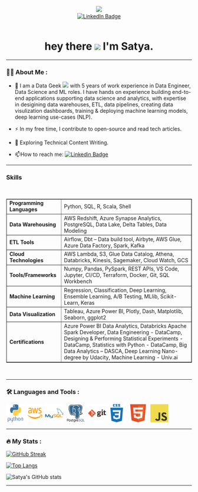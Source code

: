 <div id="header" align="center">
  <img src="https://media.giphy.com/media/M9gbBd9nbDrOTu1Mqx/giphy.gif" width="100"/>
  <div id="badges">
    <a href="https://www.linkedin.com/in/satya-ram-adda/">
      <img src="https://img.shields.io/badge/LinkedIn-blue?style=for-the-badge&logo=linkedin&logoColor=white" alt="LinkedIn Badge"/>
    </a>
  </div>
  <img src="https://komarev.com/ghpvc/?username=Asrst&style=flat-square&color=blue" alt=""/>
  <h1>
    hey there
    <img src="https://media.giphy.com/media/hvRJCLFzcasrR4ia7z/giphy.gif" width="30px"/>
     I'm Satya.
  </h1>
</div>

---

### :man_technologist: About Me :

- :telescope: I am a Data Geek <img src="https://media.giphy.com/media/WUlplcMpOCEmTGBtBW/giphy.gif" width="30"> with 5 years of work experience in Data Engineer, Data Science and ML roles. I have hands on experience building end-to-end applications supporting data science and analytics, with expertise in desigining data warehouses, ETL, data pipelines, creating data visulization dashboards, training & deploying machine learning models, deep learning use-cases (NLP).

- :zap: In my free time, I contribute to open-source and read tech articles.

- :seedling: Exploring Technical Content Writing.

- :mailbox:How to reach me: [![Linkedin Badge](https://img.shields.io/badge/-kakbar-blue?style=flat&logo=Linkedin&logoColor=white)](https://www.linkedin.com/in/satya-ram-adda/)

---

### Skills
<br>
<table border="1">
  <tr>
    <td><b>Programming Languages</b></td>
    <td>Python, SQL, R, Scala, Shell</td>
  </tr>
  <tr>
    <td><b>Data Warehousing</b></td>
    <td>AWS Redshift, Azure Synapse Analytics, PostgreSQL, Data Lake, Delta Tables, Data Modeling</td>
  </tr>
  <tr>
    <td><b>ETL Tools</b></td>
    <td>Airflow, Dbt – Data build tool, Airbyte, AWS Glue, Azure Data Factory, Spark, Kafka</td>
  </tr>
  <tr>
    <td><b>Cloud Technologies</b></td>
    <td>AWS Lambda, S3, Glue Data Catalog, Athena, Databricks, Kinesis, Sagemaker, Cloud Watch, GCS</td>
  </tr>
  <tr>
    <td><b>Tools/Frameworks</b></td>
    <td>Numpy, Pandas, PySpark, REST APIs, VS Code, Jupyter, CI/CD, Terraform, Docker, Git, SQL Workbench</td>
  </tr>
  <tr>
    <td><b>Machine Learning</b></td>
    <td>Regression, Classification, Deep Learning, Ensemble Learning, A/B Testing, MLlib, Scikit-Learn, Keras</td>
  </tr>
  <tr>
    <td><b>Data Visualization</b></td>
    <td>Tableau, Azure Power BI, Plotly, Dash, Matplotlib, Seaborn, ggplot2</td>
  </tr>
  <tr>
    <td><b>Certifications</b></td>
    <td>Azure Power BI Data Analytics, Databricks Apache Spark Developer, Data Engineering - DataCamp, Designing & Performing Statistical Experiments - DataCamp, Statistics with Python - DataCamp, Big Data Analytics – DASCA, Deep Learning Nano-degree by Udacity, Machine Learning - Univ.ai</td>
  </tr>
</table>
<br>

---

### :hammer_and_wrench: Languages and Tools :
<div>
  <img src="https://github.com/devicons/devicon/blob/master/icons/python/python-original-wordmark.svg" title="Java" alt="Java" width="50" height="50"/>&nbsp;
   <img src="https://github.com/devicons/devicon/blob/master/icons/amazonwebservices/amazonwebservices-plain-wordmark.svg" title="AWS" alt="AWS" width="40" height="50"/>&nbsp;
    <img src="https://github.com/devicons/devicon/blob/master/icons/mysql/mysql-original-wordmark.svg" title="MySQL"  alt="MySQL" width="50" height="50"/>&nbsp;
    <img src="https://github.com/devicons/devicon/blob/master/icons/postgresql/postgresql-original-wordmark.svg" title="postgreSQL"  alt="postgreSQL" width="50" height="50"/>&nbsp;
  <img src="https://github.com/devicons/devicon/blob/master/icons/git/git-original-wordmark.svg" title="Git" **alt="Git" width="50" height="50"/>
  <img src="https://github.com/devicons/devicon/blob/master/icons/css3/css3-plain-wordmark.svg"  title="CSS3" alt="CSS" width="50" height="50"/>&nbsp;
  <img src="https://github.com/devicons/devicon/blob/master/icons/html5/html5-original.svg" title="HTML5" alt="HTML" width="50" height="50"/>&nbsp;
  <img src="https://github.com/devicons/devicon/blob/master/icons/javascript/javascript-original.svg" title="JavaScript" alt="JavaScript" width="50" height="50"/>&nbsp;

---

### :fire: My Stats :
[![GitHub Streak](https://streak-stats.demolab.com/?user=Asrst)](https://git.io/streak-stats)

[![Top Langs](https://github-readme-stats.vercel.app/api/top-langs/?username=Asrst&layout=compact&theme=vision-friendly-dark)](https://github.com/anuraghazra/github-readme-stats)

![Satya's GitHub stats](https://github-readme-stats.vercel.app/api?username=Asrst&show_icons=true&theme=transparent)


---
